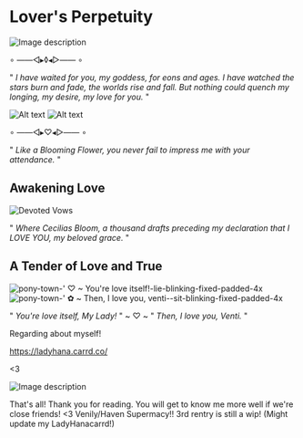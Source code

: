 # Lover's Perpetuity

![Image description](https://i.pinimg.com/originals/c8/ba/c5/c8bac54c9a235302eb084c6671b69770.gif)

∘ ——◅▸◊◂▻—— ∘

" *I have waited for you, my goddess, for eons and ages.*
*I have watched the stars burn and fade, the worlds rise and fall.*
*But nothing could quench my longing, my desire, my love for you.* " 

![Alt text](https://c10.patreonusercontent.com/4/patreon-media/p/post/98400124/d7fb6d6c43df4a6aa9148eff17697818/eyJ3Ijo2MjB9/1.gif?token-time=1709078400&token-hash=A4zBQbYgj9l7vPFSS8EbPLHMZUaC2GeGyKrFC9EGvfI%3D) ![Alt text](https://c10.patreonusercontent.com/4/patreon-media/p/post/98400124/64fd4deafee34b17a51c76bdba5aa0e9/eyJ3Ijo2MjB9/1.gif?token-time=1709078400&token-hash=fjZrp6Z1SDu0XEFZFtgB0HvDwebzlREIRh6kCCsIRRc%3D)

∘ ——◅▸♡◂▻—— ∘


" *Like a Blooming Flower, you never fail to impress me with your attendance.* "


## Awakening Love

![Devoted Vows](https://c10.patreonusercontent.com/4/patreon-media/p/post/93612181/d24ea7bfbc1c4a5ea3298420fc1117ca/eyJ3Ijo2MjB9/1.png?token-time=1709510400&token-hash=iqnl_34XoJDiYfCM9ZZvrQd39SAr4IXtTqKaq7eIcGA%3D)

" *Where Cecilias Bloom, a thousand drafts preceding my declaration that I LOVE YOU, my beloved grace.* "


## A Tender of Love and True

![pony-town-' ♡ ~ You're love itself!-lie-blinking-fixed-padded-4x](https://github.com/UndyingDevotion/UndyingDevotion/assets/153145826/b679d299-0968-481a-9b13-54e262cfafe3) ![pony-town-' ✿ ~ Then, I love you, venti--sit-blinking-fixed-padded-4x](https://github.com/UndyingDevotion/UndyingDevotion/assets/153145826/521b2c11-4f2f-4a2c-9021-9aaff2e9b46b)

" *You're love itself, My Lady!* " ~ ♡ ~ " *Then, I love you, Venti.* "

Regarding about myself!

https://ladyhana.carrd.co/

<3



![Image description](https://i.pinimg.com/originals/30/8a/1d/308a1d57a575a65816cce8380d0224e8.gif)


That's all! Thank you for reading. You will get to know me more well if we're close friends! <3
Venily/Haven Supermacy!!
3rd rentry is  still a wip!
(Might update my LadyHanacarrd!)

